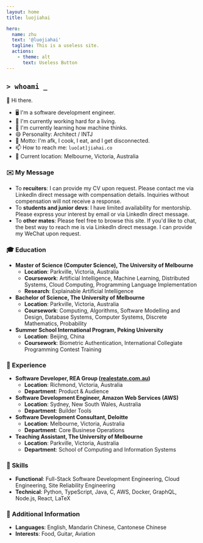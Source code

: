 ```yaml
---
layout: home
title: luojiahai

hero:
  name: zhu
  text: '@luojiahai'
  tagline: This is a useless site.
  actions:
    - theme: alt
      text: Useless Button
---
```


## `> whoami _`

👋 Hi there.

- 🖥️ I'm a software development engineer.
- 🔭 I'm currently working hard for a living.
- 🌱 I'm currently learning how machine thinks.
- 😄 Personality: Architect / INTJ
- 💬 Motto: I'm afk, I cook, I eat, and I get disconnected.
- 📫 How to reach me: `luo[at]jiahai.co`
- 📍 Current location: Melbourne, Victoria, Australia

### ✉️ My Message

- To **recuiters**: I can provide my CV upon request. Please contact me via LinkedIn direct message with compensation details. Inquiries without compensation will not receive a response.
- To **students and junior devs**: I have limited availability for mentorship. Please express your interest by email or via LinkedIn direct message.
- To **other mates**: Please feel free to browse this site. If you'd like to chat, the best way to reach me is via LinkedIn direct message. I can provide my WeChat upon request.

### 🎓 Education

- **Master of Science (Computer Science), The University of Melbourne**
  - **Location**: Parkville, Victoria, Australia
  - **Coursework**: Artificial Intelligence, Machine Learning, Distributed Systems, Cloud Computing, Programming Language Implementation
  - **Research**: Explainable Artificial Intelligence
- **Bachelor of Science, The University of Melbourne**
  - **Location**: Parkville, Victoria, Australia
  - **Coursework**: Computing, Algorithms, Software Modelling and Design, Database Systems, Computer Systems, Discrete Mathematics, Probability
- **Summer School International Program, Peking University**
  - **Location**: Beijing, China
  - **Coursework**: Biometric Authentication, International Collegiate Programming Contest Training

### 🏢 Experience

- **Software Developer, REA Group ([realestate.com.au](https://realestate.com.au/))**
  - **Location**: Richmond, Victoria, Australia
  - **Department**: Product & Audience
- **Software Development Engineer, Amazon Web Services (AWS)**
  - **Location**: Sydney, New South Wales, Australia
  - **Department**: Builder Tools
- **Software Development Consultant, Deloitte**
  - **Location**: Melbourne, Victoria, Australia
  - **Department**: Core Businese Operations
- **Teaching Assistant, The University of Melbourne**
  - **Location**: Parkville, Victoria, Australia
  - **Department**: School of Computing and Information Systems

### 🚀 Skills

- **Functional**: Full-Stack Software Development Engineering, Cloud Engineering, Site Reliability Engineering
- **Technical**: Python, TypeScript, Java, C, AWS, Docker, GraphQL, Node.js, React, LaTeX

### 🥔 Additional Information

- **Languages**: English, Mandarin Chinese, Cantonese Chinese
- **Interests**: Food, Guitar, Aviation
